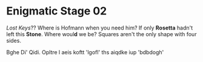 # Enigmatic Stage 02

*Lost Keys*?? Where is Hofmann when you need him? If only **Rosetta** hadn't left this **Stone**. Where woul**d** we be? Squares aren't the only shape with four sides.

Bghe Di' Qidi. Opltre l aeis koftt 'lgofl' ths aiqdke iup 'bdbdogh' 
